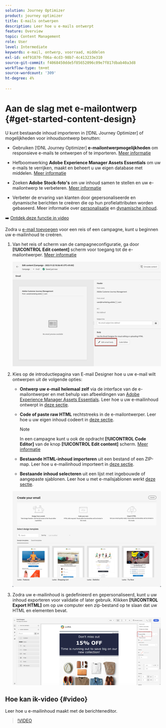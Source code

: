 ```yaml
---
solution: Journey Optimizer
product: journey optimizer
title: E-mails ontwerpen
description: Leer hoe u e-mails ontwerpt
feature: Overview
topic: Content Management
role: User
level: Intermediate
keywords: e-mail, ontwerp, voorraad, middelen
exl-id: e4f91870-f06a-4cd3-98b7-4c413233e310
source-git-commit: f4068450dde5f85652096c09e7f817dbab40a3d8
workflow-type: tm+mt
source-wordcount: '309'
ht-degree: 4%

---
```


# Aan de slag met e-mailontwerp {#get-started-content-design}

U kunt bestaande inhoud importeren in [!DNL Journey Optimizer] of mogelijkheden voor inhoudsontwerp benutten:

* Gebruiken [!DNL Journey Optimizer] **e-mailontwerpmogelijkheden** om responsieve e-mails te ontwerpen of te importeren. [Meer informatie](content-from-scratch.md)

* Hefboomwerking **Adobe Experience Manager Assets Essentials** om uw e-mails te verrijken, maakt en beheert u uw eigen database met middelen. [Meer informatie](assets-essentials.md)

* Zoeken **Adobe Stock-foto&#39;s** om uw inhoud samen te stellen en uw e-mailontwerp te verbeteren. [Meer informatie](stock.md)

* Verbeter de ervaring van klanten door gepersonaliseerde en dynamische berichten te creëren die op hun profielattributen worden gebaseerd. Meer informatie over [personalisatie](../personalization/personalize.md) en [dynamische inhoud](../personalization/get-started-dynamic-content.md).

➡️ [Ontdek deze functie in video](#video)

Zodra u [e-mail toevoegen](create-email.md) voor een reis of een campagne, kunt u beginnen uw e-mailinhoud te creëren.

1. Van het reis of scherm van de campagneconfiguratie, ga door **[!UICONTROL Edit content]** scherm voor toegang tot de e-mailontwerper. [Meer informatie](create-email.md#define-email-content)

   ![](assets/email_designer_edit_email_body.png)

1. Kies op de introductiepagina van E-mail Designer hoe u uw e-mail wilt ontwerpen uit de volgende opties:

   * **Ontwerp uw e-mail helemaal zelf** via de interface van de e-mailontwerper en met behulp van afbeeldingen van [Adobe Experience Manager Assets Essentials](assets-essentials.md). Leer hoe u uw e-mailinhoud ontwerpt in [deze sectie](content-from-scratch.md).

   * **Code of paste raw HTML** rechtstreeks in de e-mailontwerper. Leer hoe u uw eigen inhoud codeert in [deze sectie](code-content.md).

      >[!NOTE]
      >
      >In een campagne kunt u ook de opdracht **[!UICONTROL Code Editor]** van de knop **[!UICONTROL Edit content]** scherm. [Meer informatie](create-email.md#define-email-content)


   * **Bestaande HTML-inhoud importeren** uit een bestand of een ZIP-map. Leer hoe u e-mailinhoud importeert in [deze sectie](existing-content.md).

   * **Bestaande inhoud selecteren** uit een lijst met ingebouwde of aangepaste sjablonen. Leer hoe u met e-mailsjablonen werkt [deze sectie](email-templates.md).

   ![](assets/email_designer_create_options.png)

1. Zodra uw e-mailinhoud is gedefinieerd en gepersonaliseerd, kunt u uw inhoud exporteren voor validatie of later gebruik. Klikken **[!UICONTROL Export HTML]** om op uw computer een zip-bestand op te slaan dat uw HTML en elementen bevat.

   ![](assets/email_designer_export.png)

## Hoe kan ik-video {#video}

Leer hoe u e-mailinhoud maakt met de berichteneditor.

>[!VIDEO](https://video.tv.adobe.com/v/334150?quality=12)
